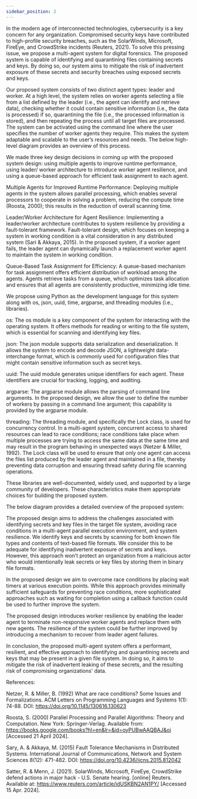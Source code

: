 ```yaml
---
sidebar_position: 2
---
```


In the modern age of interconnected technologies, cybersecurity is a key concern for any organization. Compromised security keys have contributed to high-profile security breaches, such as the SolarWinds, Microsoft, FireEye, and CrowdStrike incidents (Reuters, 2021). To solve this pressing issue, we propose a multi-agent system for digital forensics. The proposed system is capable of identifying and quarantining files containing secrets and keys. By doing so, our system aims to mitigate the risk of inadvertent exposure of these secrets and security breaches using exposed secrets and keys.

Our proposed system consists of two distinct agent types: leader and worker. At a high level, the system relies on worker agents selecting a file from a list defined by the leader (i.e., the agent can identify and retrieve data), checking whether it could contain sensitive information (i.e., the data is processed) if so, quarantining the file (i.e., the processed information is stored), and then repeating the process until all target files are processed. The system can be activated using the command line where the user specifies the number of worker agents they require. This makes the system adaptable and scalable to the user’s resources and needs. The below high-level diagram provides an overview of this process.



We made three key design decisions in coming up with the proposed system design: using multiple agents to improve runtime performance, using leader/ worker architecture to introduce worker agent resilience, and using a queue-based approach for efficient task assignment to each agent.

Multiple Agents for Improved Runtime Performance: Deploying multiple agents in the system allows parallel processing, which enables several processors to cooperate in solving a problem, reducing the compute time (Roosta, 2000); this results in the reduction of overall scanning time.

Leader/Worker Architecture for Agent Resilience: Implementing a leader/worker architecture contributes to system resilience by providing a fault-tolerant framework. Fault-tolerant design, which focuses on keeping a system in working condition is a vital consideration in any distributed system (Sari & Akkaya, 2015). In the proposed system, if a worker agent fails, the leader agent can dynamically launch a replacement worker agent to maintain the system in working condition. 

Queue-Based Task Assignment for Efficiency: A queue-based mechanism for task assignment offers efficient distribution of workload among the agents. Agents retrieve tasks from a queue, which optimizes task allocation and ensures that all agents are consistently productive, minimizing idle time. 

We propose using Python as the development language for this system along with os, json, uuid, time, argparse, and threading modules (i.e., libraries). 

os: The os module is a key component of the system for interacting with the operating system. It offers methods for reading or writing to the file system, which is essential for scanning and identifying key files.

json: The json module supports data serialization and deserialization. It allows the system to encode and decode JSON, a lightweight data-interchange format, which is commonly used for configuration files that might contain sensitive information such as secret keys.

uuid: The uuid module generates unique identifiers for each agent. These identifiers are crucial for tracking, logging, and auditing.

argparse: The argparse module allows the parsing of command line arguments. In the proposed design, we allow the user to define the number of workers by passing in a command line argument; this capability is provided by the argparse module.

threading: The threading module, and specifically the Lock class, is used for concurrency control. In a multi-agent system, concurrent access to shared resources can lead to race conditions; race conditions take place when multiple processes are trying to access the same data at the same time and may result in the program behaving in unexpected ways (Netzer & Miller, 1992). The Lock class will be used to ensure that only one agent can access the files list produced by the leader agent and maintained in a file, thereby preventing data corruption and ensuring thread safety during file scanning operations.

These libraries are well-documented, widely used, and supported by a large community of developers. These characteristics make them appropriate choices for building the proposed system.

The below diagram provides a detailed overview of the proposed system:


The proposed design aims to address the challenges associated with identifying secrets and key files in the target file system, avoiding race conditions in a multi-agent parallel execution environment, and system resilience. We identify keys and secrets by scanning for both known file types and contents of text-based file formats. We consider this to be adequate for identifying inadvertent exposure of secrets and keys. However, this approach won’t protect an organization from a malicious actor who would intentionally leak secrets or key files by storing them in binary file formats.

In the proposed design we aim to overcome race conditions by placing wait timers at various execution points. While this approach provides minimally sufficient safeguards for preventing race conditions, more sophisticated approaches such as waiting for completion using a callback function could be used to further improve the system.

The proposed design introduces worker resilience by enabling the leader agent to terminate non-responsive worker agents and replace them with new agents. The resilience of the system could be further improved by introducing a mechanism to recover from leader agent failures.
 
In conclusion, the proposed multi-agent system offers a performant, resilient, and effective approach to identifying and quarantining secrets and keys that may be present in a given file system. In doing so, it aims to mitigate the risk of inadvertent leaking of these secrets, and the resulting risk of compromising organizations' data.

References:

Netzer, R. & Miller, B. (1992) What are race conditions? Some Issues and Formalizations. ACM Letters on Programming Languages and Systems 1(1): 74-88. DOI: https://doi.org/10.1145/130616.130623

Roosta, S. (2000) Parallel Processing and Parallel Algorithms: Theory and Computation. New York: Springer-Verlag. Available from: https://books.google.com/books?hl=en&lr=&id=oyPUBwAAQBAJ&oi [Accessed 21 April 2024].

Sary, A. & Akkaya, M. (2015) Fault Tolerance Mechanisms in Distributed Systems. International Journal of Communications, Network and System Sciences 8(12): 471-482. DOI: https://doi.org/10.4236/ijcns.2015.812042

Satter, R. & Menn, J. (2021). SolarWinds, Microsoft, FireEye, CrowdStrike defend actions in major hack - U.S. Senate hearing. [online] Reuters. Available at: https://www.reuters.com/article/idUSKBN2AN1PY/ [Accessed 15 Apr. 2024].
